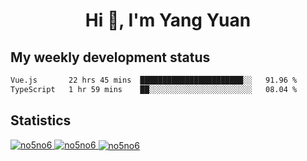 <h1 align="center">Hi 👋, I'm Yang Yuan</h1>


## My weekly development status
<!--START_SECTION:waka-->

```txt
Vue.js       22 hrs 45 mins  ███████████████████████░░   91.96 %
TypeScript   1 hr 59 mins    ██░░░░░░░░░░░░░░░░░░░░░░░   08.04 %
```

<!--END_SECTION:waka-->

## Statistics
<a href="https://github.com/anuraghazra/github-readme-stats">
  <img src="https://github-readme-stats.vercel.app/api/top-langs/?username=no5no6&theme=dracula" alt="no5no6">
</a>
<a href="https://github.com/anuraghazra/github-readme-stats">
  <img src="https://github-readme-stats.vercel.app/api?username=no5no6&show_icons=true&theme=dracula&line_height=40" alt="no5no6">
</a>
<a href="https://github.com/anuraghazra/github-readme-stats">
  <img align="center" src="https://github-readme-streak-stats.herokuapp.com/?user=no5no6&theme=dracula" alt="no5no6" />
</a>